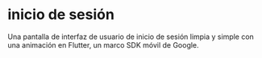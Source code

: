 #  inicio de sesión

Una pantalla de interfaz de usuario de inicio de sesión limpia y simple con una animación en Flutter, un marco SDK móvil de Google.
